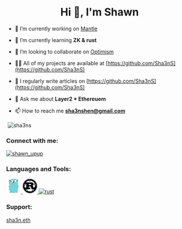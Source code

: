 <h1 align="center">Hi 👋, I'm Shawn</h1>

- 🔭 I’m currently working on [Mantle](https://github.com/mantlenetworkio/mantle)

- 🌱 I’m currently learning **ZK & rust**

- 👯 I’m looking to collaborate on [Optimism](https://github.com/ethereum-optimism)

- 👨‍💻 All of my projects are available at [https://github.com/Sha3nS](https://github.com/Sha3nS)

- 📝 I regularly write articles on [https://github.com/Sha3nS](https://github.com/Sha3nS)

- 💬 Ask me about **Layer2 * Ethereuem**

- 📫 How to reach me **sha3nshen@gmail.com**

<p>&nbsp;<img align="center" src="https://github-readme-stats.vercel.app/api?username=sha3ns&show_icons=true&locale=en" alt="sha3ns" /></p>

<h3 align="left">Connect with me:</h3>
<p align="left"> <a href="https://twitter.com/shawn_upup" target="blank"><img src="https://img.shields.io/twitter/follow/shawn_upup?logo=twitter&style=for-the-badge" alt="shawn_upup" /></a> </p>


<h3 align="left">Languages and Tools:</h3>
<p align="left"> <a href="https://golang.org" target="_blank" rel="noreferrer"> <img src="https://raw.githubusercontent.com/devicons/devicon/master/icons/go/go-original.svg" alt="go" width="40" height="40"/> </a> <a href="https://www.rust-lang.org" target="_blank" rel="noreferrer"> <img src="https://raw.githubusercontent.com/devicons/devicon/master/icons/rust/rust-plain.svg" alt="rust" width="40" height="40"/> </a> <a href="https://www.soliditylang.org" target="_blank" rel="noreferrer"> <img src="https://cdn.jsdelivr.net/gh/devicons/devicon/icons/solidity/solidity-original.svg" alt="rust" width="40" height="40"/> </a> </p>


<h3 align="left">Support:</h3>
<p><a href="https://https://etherscan.io/address/0x1f9090aae28b8a3dceadf281b0f12828e676c326"> sha3n.eth </a></p><br><br>
